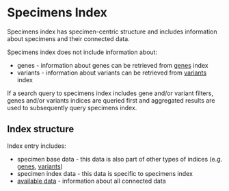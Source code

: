 # Specimens Index

Specimens index has specimen-centric structure and includes information about specimens and their connected data.

Specimens index does not include information about:
- genes - information about genes can be retrieved from [genes]() index
- variants - information about variants can be retrieved from [variants]() index

If a search query to specimens index includes gene and/or variant filters, genes and/or variants indices are queried first and aggregated results are used to subsequently query specimens index.

## Index structure

Index entry includes:
- specimen base data - this data is also part of other types of indices (e.g. [genes](), [variants]())
- specimen index data - this data is specific to specimens index
- [available data](./ind-available-data.md) - information about all connected data